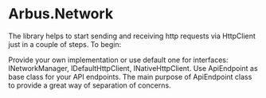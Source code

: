 # Arbus.Network

The library helps to start sending and receiving http requests via HttpClient just in a couple of steps. To begin:

Provide your own implementation or use default one for interfaces: INetworkManager, IDefaultHttpClient, INativeHttpClient.
Use ApiEndpoint as base class for your API endpoints. The main purpose of ApiEndpoint class to provide a great way of separation of concerns.
